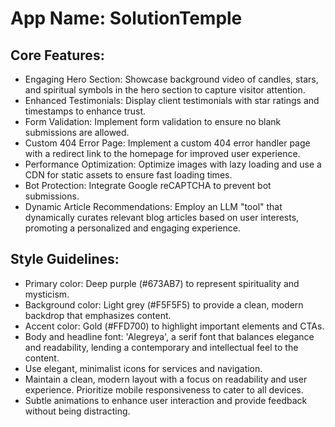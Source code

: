 # **App Name**: SolutionTemple

## Core Features:

- Engaging Hero Section: Showcase background video of candles, stars, and spiritual symbols in the hero section to capture visitor attention.
- Enhanced Testimonials: Display client testimonials with star ratings and timestamps to enhance trust.
- Form Validation: Implement form validation to ensure no blank submissions are allowed.
- Custom 404 Error Page: Implement a custom 404 error handler page with a redirect link to the homepage for improved user experience.
- Performance Optimization: Optimize images with lazy loading and use a CDN for static assets to ensure fast loading times.
- Bot Protection: Integrate Google reCAPTCHA to prevent bot submissions.
- Dynamic Article Recommendations: Employ an LLM "tool" that dynamically curates relevant blog articles based on user interests, promoting a personalized and engaging experience.

## Style Guidelines:

- Primary color: Deep purple (#673AB7) to represent spirituality and mysticism.
- Background color: Light grey (#F5F5F5) to provide a clean, modern backdrop that emphasizes content.
- Accent color: Gold (#FFD700) to highlight important elements and CTAs.
- Body and headline font: 'Alegreya', a serif font that balances elegance and readability, lending a contemporary and intellectual feel to the content.
- Use elegant, minimalist icons for services and navigation.
- Maintain a clean, modern layout with a focus on readability and user experience. Prioritize mobile responsiveness to cater to all devices.
- Subtle animations to enhance user interaction and provide feedback without being distracting.